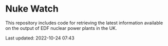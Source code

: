 # Nuke Watch

This repository includes code for retrieving the latest information available on the output of EDF nuclear power plants in the UK.

Last updated: 2022-10-24 07:43